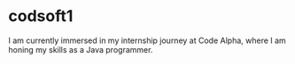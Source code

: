 # codsoft1
I am currently immersed in my internship journey at Code Alpha, where I am honing my skills as a Java programmer.
